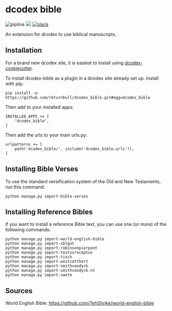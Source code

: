 # dcodex bible

![pipline](https://github.com/rbturnbull/dcodex_bible/actions/workflows/pipeline.yml/badge.svg)
[<img src="https://img.shields.io/badge/code%20style-black-000000.svg">](<https://github.com/psf/black>)
[![slack](https://img.shields.io/badge/dcodex-Join%20on%20Slack-green?style=flat&logo=slack)](https://join.slack.com/t/dcodex/shared_invite/zt-y2jpxumc-lDGGr3ZjndVqYLoyfCh1gA)

An extension for dcodex to use biblical manuscripts.

## Installation

For a brand new dcodex site, it is easiest to install using [dcodex-cookiecutter](https://github.com/rbturnbull/dcodex-cookiecutter).

To install dcodex-bible as a plugin in a dcodex site already set up. Install with pip:
```
pip install -e https://github.com/rbturnbull/dcodex_bible.git#egg=dcodex_bible
```

Then add to your installed apps:
```
INSTALLED_APPS += [
    "dcodex_bible",
]
```

Then add the urls to your main urls.py:
```
urlpatterns += [
    path('dcodex_bible/', include('dcodex_bible.urls')),    
]
```

## Installing Bible Verses

To use the standard versification system of the Old and New Testaments, run this command:
```
python manage.py import-bible-verses
```

## Installing Reference Bibles

If you want to install a reference Bible text, you can use one (or more) of the following commands:
```
python manage.py import-world-english-bible
python manage.py import-sblgnt
python manage.py import-robinsonpierpont
python manage.py import-textusreceptus
python manage.py import-tisch
python manage.py import-westcotthort
python manage.py import-smithvandyck
python manage.py import-smithvandyck-nt
python manage.py import-swete
```

## Sources

World English Bible: https://github.com/TehShrike/world-english-bible
